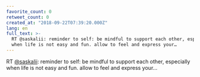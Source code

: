 ```yaml
---
favorite_count: 0
retweet_count: 0
created_at: "2018-09-22T07:39:20.000Z"
lang: en
full_text: >-
  RT @saskalii: reminder to self: be mindful to support each other, especially
  when life is not easy and fun. allow to feel and express your…
---
```


RT [@saskalii](https://twitter.com/saskalii): reminder to self: be mindful to
support each other, especially when life is not easy and fun. allow to feel and
express your…
